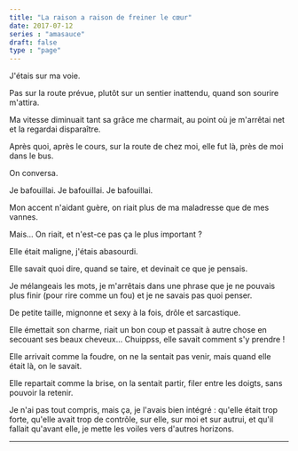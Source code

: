 ```yaml
---
title: "La raison a raison de freiner le cœur"
date: 2017-07-12
series : "amasauce"
draft: false
type : "page"
---
```


J'étais sur ma voie.

Pas sur la route prévue, plutôt sur un sentier inattendu, quand son sourire m'attira.

Ma vitesse diminuait tant sa grâce me charmait, au point où je m'arrêtai net et la regardai disparaître.

Après quoi, après le cours, sur la route de chez moi, elle fut là, près de moi dans le bus.

On conversa.

Je bafouillai. Je bafouillai. Je bafouillai.

Mon accent n'aidant guère, on riait plus de ma maladresse que de mes vannes.

Mais... On riait, et n'est-ce pas ça le plus important ?

Elle était maligne, j'étais abasourdi.

Elle savait quoi dire, quand se taire, et devinait ce que je pensais.

Je mélangeais les mots, je m'arrêtais dans une phrase que je ne pouvais plus finir (pour rire comme un fou) et je ne savais pas quoi penser.

De petite taille, mignonne et sexy à la fois, drôle et sarcastique.

Elle émettait son charme, riait un bon coup et passait à autre chose en secouant ses beaux cheveux... Chuippss, elle savait comment s'y prendre !

Elle arrivait comme la foudre, on ne la sentait pas venir, mais quand elle était là, on le savait.

Elle repartait comme la brise, on la sentait partir, filer entre les doigts, sans pouvoir la retenir.

Je n'ai pas tout compris, mais ça, je l'avais bien intégré : qu'elle était trop forte, qu'elle avait trop de contrôle, sur elle, sur moi et sur autrui, et qu'il fallait qu'avant elle, je mette les voiles vers d'autres horizons.

---
